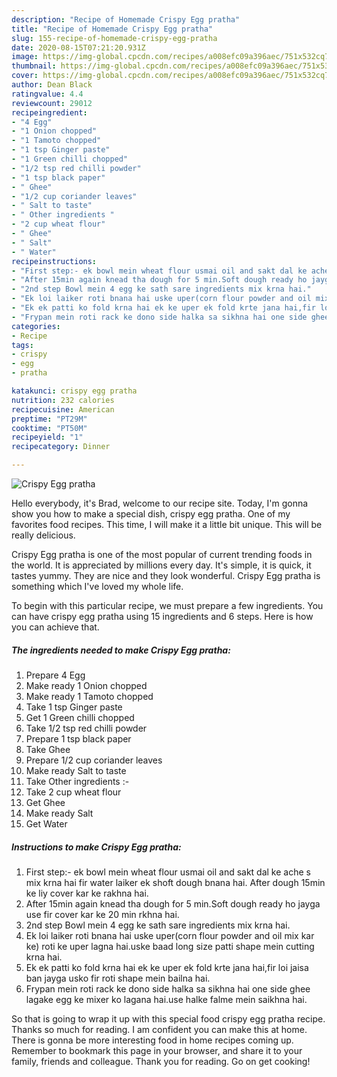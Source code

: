 ```yaml
---
description: "Recipe of Homemade Crispy Egg pratha"
title: "Recipe of Homemade Crispy Egg pratha"
slug: 155-recipe-of-homemade-crispy-egg-pratha
date: 2020-08-15T07:21:20.931Z
image: https://img-global.cpcdn.com/recipes/a008efc09a396aec/751x532cq70/crispy-egg-pratha-recipe-main-photo.jpg
thumbnail: https://img-global.cpcdn.com/recipes/a008efc09a396aec/751x532cq70/crispy-egg-pratha-recipe-main-photo.jpg
cover: https://img-global.cpcdn.com/recipes/a008efc09a396aec/751x532cq70/crispy-egg-pratha-recipe-main-photo.jpg
author: Dean Black
ratingvalue: 4.4
reviewcount: 29012
recipeingredient:
- "4 Egg"
- "1 Onion chopped"
- "1 Tamoto chopped"
- "1 tsp Ginger paste"
- "1 Green chilli chopped"
- "1/2 tsp red chilli powder"
- "1 tsp black paper"
- " Ghee"
- "1/2 cup coriander leaves"
- " Salt to taste"
- " Other ingredients "
- "2 cup wheat flour"
- " Ghee"
- " Salt"
- " Water"
recipeinstructions:
- "First step:- ek bowl mein wheat flour usmai oil and sakt dal ke ache s mix krna hai fir water laiker ek shoft dough bnana hai. After dough 15min ke liy cover kar ke rakhna hai."
- "After 15min again knead tha dough for 5 min.Soft dough ready ho jayga use fir cover kar ke 20 min rkhna hai."
- "2nd step Bowl mein 4 egg ke sath sare ingredients mix krna hai."
- "Ek loi laiker roti bnana hai uske uper(corn flour powder and oil mix kar ke) roti ke uper lagna hai.uske baad long size patti shape mein cutting krna hai."
- "Ek ek patti ko fold krna hai ek ke uper ek fold krte jana hai,fir loi jaisa ban jayga usko fir roti shape mein bailna hai."
- "Frypan mein roti rack ke dono side halka sa sikhna hai one side ghee lagake egg ke mixer ko lagana hai.use halke falme mein saikhna hai."
categories:
- Recipe
tags:
- crispy
- egg
- pratha

katakunci: crispy egg pratha 
nutrition: 232 calories
recipecuisine: American
preptime: "PT29M"
cooktime: "PT50M"
recipeyield: "1"
recipecategory: Dinner

---
```



![Crispy Egg pratha](https://img-global.cpcdn.com/recipes/a008efc09a396aec/751x532cq70/crispy-egg-pratha-recipe-main-photo.jpg)

Hello everybody, it's Brad, welcome to our recipe site. Today, I'm gonna show you how to make a special dish, crispy egg pratha. One of my favorites food recipes. This time, I will make it a little bit unique. This will be really delicious.

Crispy Egg pratha is one of the most popular of current trending foods in the world. It is appreciated by millions every day. It's simple, it is quick, it tastes yummy. They are nice and they look wonderful. Crispy Egg pratha is something which I've loved my whole life.




To begin with this particular recipe, we must prepare a few ingredients. You can have crispy egg pratha using 15 ingredients and 6 steps. Here is how you can achieve that.

<!--inarticleads1-->

##### The ingredients needed to make Crispy Egg pratha:

1. Prepare 4 Egg
1. Make ready 1 Onion chopped
1. Make ready 1 Tamoto chopped
1. Take 1 tsp Ginger paste
1. Get 1 Green chilli chopped
1. Take 1/2 tsp red chilli powder
1. Prepare 1 tsp black paper
1. Take  Ghee
1. Prepare 1/2 cup coriander leaves
1. Make ready  Salt to taste
1. Take  Other ingredients :-
1. Take 2 cup wheat flour
1. Get  Ghee
1. Make ready  Salt
1. Get  Water




<!--inarticleads2-->

##### Instructions to make Crispy Egg pratha:

1. First step:- ek bowl mein wheat flour usmai oil and sakt dal ke ache s mix krna hai fir water laiker ek shoft dough bnana hai. After dough 15min ke liy cover kar ke rakhna hai.
1. After 15min again knead tha dough for 5 min.Soft dough ready ho jayga use fir cover kar ke 20 min rkhna hai.
1. 2nd step Bowl mein 4 egg ke sath sare ingredients mix krna hai.
1. Ek loi laiker roti bnana hai uske uper(corn flour powder and oil mix kar ke) roti ke uper lagna hai.uske baad long size patti shape mein cutting krna hai.
1. Ek ek patti ko fold krna hai ek ke uper ek fold krte jana hai,fir loi jaisa ban jayga usko fir roti shape mein bailna hai.
1. Frypan mein roti rack ke dono side halka sa sikhna hai one side ghee lagake egg ke mixer ko lagana hai.use halke falme mein saikhna hai.




So that is going to wrap it up with this special food crispy egg pratha recipe. Thanks so much for reading. I am confident you can make this at home. There is gonna be more interesting food in home recipes coming up. Remember to bookmark this page in your browser, and share it to your family, friends and colleague. Thank you for reading. Go on get cooking!
